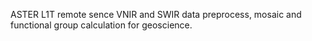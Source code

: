 <!-- TODO -->
ASTER L1T remote sence VNIR and SWIR data preprocess, mosaic and functional group calculation for geoscience.
